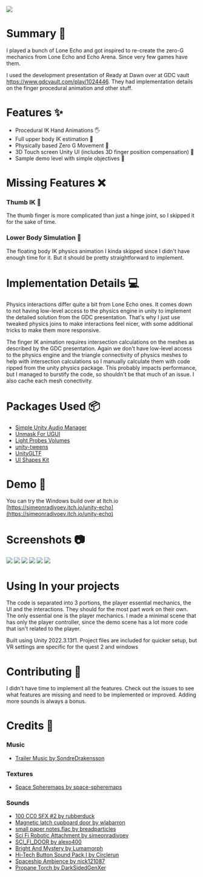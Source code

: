 ![](https://img.itch.zone/aW1nLzE2NDYwNTcyLnBuZw==/original/NTqf4g.png)

# Summary 📝

I played a bunch of Lone Echo and got inspired to re-create the zero-G mechanics from Lone Echo and Echo Arena. Since very few games have them.

I used the development presentation of Ready at Dawn over at GDC vault https://www.gdcvault.com/play/1024446. They had implementation details on the finger procedural animation and other stuff.

# Features ✨

- Procedural IK Hand Animations 🖐️
- Full upper body IK estimation 🔎
- Physically based Zero G Movement 🌌
- 3D Touch screen Unity UI (includes 3D finger position compensation) 📱
- Sample demo level with simple objectives 🎯

# Missing Features ❌

### Thumb IK 🤚

The thumb finger is more complicated than just a hinge joint, so I skipped it for the sake of time.

### Lower Body Simulation 👜

The floating body IK physics animation I kinda skipped since I didn't have enough time for it. But it should be pretty straightforward to implement.

# Implementation Details 💻

Physics interactions differ quite a bit from Lone Echo ones. It comes down to not having low-level access to the physics engine in unity to implement the detailed solution from the GDC presentation. That's why I just use tweaked physics joins to make interactions feel nicer, with some additional tricks to make them more responsive.

The finger IK animation requires intersection calculations on the meshes as described by the GDC presentation. Again we don't have low-level access to the physics engine and the triangle connectivity of physics meshes to help with intersection calculations so I manually calculate them with code ripped from the unity physics package. This probably impacts performance, but I managed to burstify the code, so shouldn't be that much of an issue. I also cache each mesh conectivity.

# Packages Used 📦

- [Simple Unity Audio Manager](https://github.com/jackyyang09/Simple-Unity-Audio-Manager)
- [Unmask For UGUI](https://github.com/mob-sakai/UnmaskForUGUI)
- [Light Probes Volumes](https://github.com/laurenth-personal/LightingTools.LightProbesVolumes)
- [unity-tweens](https://github.com/jeffreylanters/unity-tweens)
- [UnityGLTF](https://github.com/KhronosGroup/UnityGLTF)
- [UI Shapes Kit](https://github.com/thisotherthing/ui-shapes-kit)

# Demo 🎉

You can try the Windows build over at Itch.io [https://simeonradivoev.itch.io/unity-echo](https://simeonradivoev.itch.io/unity-echo)

# Screenshots 📷

![](https://img.itch.zone/aW1hZ2UvMjc1ODMzNS8xNjQ2MDA4OS5wbmc=/original/XVD4OX.png)
![](https://img.itch.zone/aW1hZ2UvMjc1ODMzNS8xNjQ2MDA4Ny5wbmc=/original/oYyahs.png)
![](https://img.itch.zone/aW1hZ2UvMjc1ODMzNS8xNjQ2MDA4Ni5wbmc=/original/SouppL.png)
![](https://img.itch.zone/aW1hZ2UvMjc1ODMzNS8xNjQ2MDA5MC5wbmc=/original/r9%2Finc.png)
![](https://img.itch.zone/aW1hZ2UvMjc1ODMzNS8xNjQ2MDA4OC5wbmc=/original/Qw1Q%2Fw.png)
![](https://img.itch.zone/aW1hZ2UvMjc1ODMzNS8xNjQ2MDA5MS5wbmc=/original/aiV0RC.png)

# Using In your projects

The code is separated into 3 portions, the player essential mechanics, the UI and the interactions. They should for the most part work on their own. The only essential one is the player mechanics.
I made a minimal scene that has only the player controller, since the demo scene has a lot more code that isn't related to the player.

Built using Unity 2022.3.13f1. Project files are included for quicker setup, but VR settings are specific for the quest 2 and windows

# Contributing 🤝

I didn't have time to implement all the features. Check out the issues to see what features are missing and need to be implemented or improved. Adding more sounds is always a bonus.

# Credits 🙏

### Music
- [Trailer Music by SondreDrakensson](https://freesound.org/people/SondreDrakensson/sounds/368796/)

### Textures
- [Space Spheremaps by space-spheremaps](https://space-spheremaps.itch.io/space-spheremaps)

### Sounds

- [100 CC0 SFX #2 by rubberduck](https://opengameart.org/content/100-cc0-sfx-2)
- [Magnetic latch cupboard door by wlabarron](https://freesound.org/people/wlabarron/sounds/509112/)
- [small paper notes.flac by breadparticles](https://freesound.org/people/breadparticles/sounds/657829/)
- [Sci Fi Robotic Attachment by simeonradivoev](https://freesound.org/people/simeonradivoev/sounds/740218/)
- [SCI_FI_DOOR by alexo400](https://freesound.org/people/alexo400/sounds/543404/)
- [Bright And Mystery by Lumamorph](https://freesound.org/people/Lumamorph/sounds/669503/)
- [Hi-Tech Button Sound Pack I by Circlerun](https://opengameart.org/content/hi-tech-button-sound-pack-i-non-themed)
- [Spaceship Ambience  by nick121087](https://freesound.org/people/nick121087/sounds/234316/)
- [Propane Torch by DarkSidedGenXer](https://freesound.org/people/DarkSidedGenXer/sounds/654360/)

